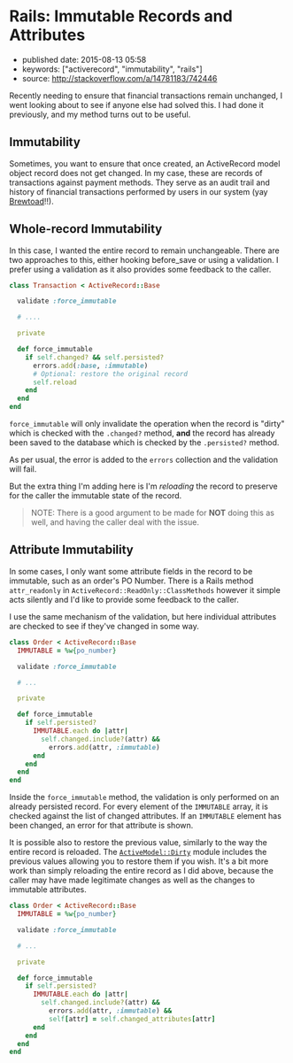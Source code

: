 # Rails: Immutable Records and Attributes

- published date: 2015-08-13 05:58
- keywords: ["activerecord", "immutability", "rails"]
- source: http://stackoverflow.com/a/14781183/742446


Recently needing to ensure that financial transactions remain
unchanged, I went looking about to see if anyone else had solved
this. I had done it previously, and my method turns out to be
useful.

## Immutability

Sometimes, you want to ensure that once created, an ActiveRecord model
object record does not get changed. In my case, these are records of
transactions against payment methods. They serve as an audit trail and
history of financial transactions performed by users in our system
(yay [Brewtoad](https://www.brewtoad.com/)!!).

## Whole-record Immutability

In this case, I wanted the entire record to remain unchangeable. There
are two approaches to this, either hooking before_save or using a
validation. I prefer using a validation as it also provides some
feedback to the caller.

```ruby
class Transaction < ActiveRecord::Base

  validate :force_immutable

  # ....

  private

  def force_immutable
    if self.changed? && self.persisted?
      errors.add(:base, :immutable)
      # Optional: restore the original record
      self.reload
    end
  end
end
```

`force_immutable` will only invalidate the operation when the record
is "dirty" which is checked with the `.changed?` method, **and** the
record has already been saved to the database which is checked by the
`.persisted?` method.

As per usual, the error is added to the `errors` collection and the
validation will fail.

But the extra thing I'm adding here is I'm *reloading* the record to
preserve for the caller the immutable state of the record.

> NOTE: There is a good argument to be made for **NOT** doing this as
> well, and having the caller deal with the issue.

## Attribute Immutability

In some cases, I only want some attribute fields in the record to be
immutable, such as an order's PO Number. There is a Rails method
`attr_readonly` in `ActiveRecord::ReadOnly::ClassMethods` however it
simple acts silently and I'd like to provide some feedback to the
caller.

I use the same mechanism of the validation, but here individual
attributes are checked to see if they've changed in some way.


```ruby
class Order < ActiveRecord::Base
  IMMUTABLE = %w{po_number}

  validate :force_immutable

  # ...

  private

  def force_immutable
    if self.persisted?
      IMMUTABLE.each do |attr|
        self.changed.include?(attr) &&
          errors.add(attr, :immutable)
      end
    end
  end
end
```

Inside the `force_immutable` method, the validation is only performed
on an already persisted record. For every element of the `IMMUTABLE`
array, it is checked against the list of changed attributes. If an
`IMMUTABLE` element has been changed, an error for that attribute is
shown.

It is possible also to restore the previous value, similarly to the
way the entire record is reloaded. The
[`ActiveModel::Dirty`](http://api.rubyonrails.org/classes/ActiveModel/Dirty.html)
module includes the previous values allowing you to restore them if
you wish. It's a bit more work than simply reloading the entire record
as I did above, because the caller may have made legitimate changes as
well as the changes to immutable attributes.

```ruby
class Order < ActiveRecord::Base
  IMMUTABLE = %w{po_number}

  validate :force_immutable

  # ...

  private

  def force_immutable
    if self.persisted?
      IMMUTABLE.each do |attr|
        self.changed.include?(attr) &&
          errors.add(attr, :immutable) &&
          self[attr] = self.changed_attributes[attr]
      end
    end
  end
end
```
